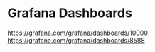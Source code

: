 # Grafana Dashboards

https://grafana.com/grafana/dashboards/10000
https://grafana.com/grafana/dashboards/8588
